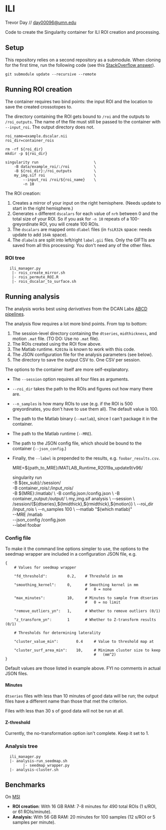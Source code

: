 # ILI

Trevor Day // day00096@umn.edu

Code to create the Singularity container for ILI ROI creation and processing.

## Setup

This repository relies on a second repository as a submodule. When cloning for
the first time, run the following code (see this [StackOverflow answer][1]).

    git submodule update --recursive --remote

## Running ROI creation

The container requires two bind points: the input ROI and the location to save
the created crossotopes to.

The directory containing the ROI gets bound to `/roi` and the outputs to
`/roi_outputs`. The name of the file must still be passed to the container
with `--input_roi`. The output directory does not.

    roi_name=example.dscalar.nii
    roi_dir=container_rois

    rm -rf ${roi_dir}
    mkdir -p ${roi_dir}

    singularity run                         \
        -B data/example_roi/:/roi           \
        -B ${roi_dir}:/roi_outputs          \
        my_img.sif roi                      \
            --input_roi /roi/${roi_name}    \
            -n 10

The ROI creation:

 1. Creates a mirror of your input on the right hemisphere. (Needs update to
        start in the right hemisphere.)
 1. Generates `n` different `dscalars` for each value of `nrh` between 0 and
        the total size of your ROI. So if you ask for `-n 10` repeats of a
        100-greyordinate ROI,  you will create 100 ROIs.
 2. The `dscalars` are mapped onto `dlabel` files (in `fsLR32k` space: needs
        update to add `164k` space).
 3. The `dlabel`s are split into left/right `label.gii` files. Only the GIFTIs
        are saved from all this processing: You don't need any of the other
        files.

### ROI tree

      ili_manager.py
       |- rois_create_mirror.sh
       |- rois_permute_ROI.R
       |- rois_dscalar_to_surface.sh

## Running analysis

The analysis works best using _derivatives_ from the DCAN Labs
[ABCD pipelines][2].

The analysis flow requires a lot more bind points. From top to bottom:

 1. The session-level directory containing the `dtseries`, `midthickness`, and
       motion `.mat` file. (TO DO: Use no `.mat` file).
 2. The ROIs created using the ROI flow above.
 3. The Matlab runtime. `R2019a` is known to work with this code.
 4. The JSON configuration file for the analysis parameters (see below).
 5. The directory to save the output CSV to. One CSV per session.

The options to the container itself are more self-explanatory.

 - The `--session` option requires all four files as arguments.
 - `--roi_dir` takes the path to the ROIs and figures out how many there are.
 - `--n_samples` is how many ROIs to use (e.g. if the ROI is 500 greyordinates,
       you don't have to use them all). The default value is 100.
 - The path to the Matlab binary (`--matlab`), since I can't package it in the
       container.
 - The path to the Matlab runtime (`--MRE`).
 - The path to the JSON config file, which should be bound to the container
       (`--json_config`.)
 - Finally, the `--label` is prepended to the results, e.g.
       `foobar_results.csv`.

      MRE=${path_to_MRE}/MATLAB_Runtime_R2019a_update9/v96/

      singularity run \
            -B ${ex_sub}/:/session/            \
            -B container_rois/:/input_rois/    \
            -B ${MRE}:/matlab/                 \
            -B config.json:/config.json        \
            -B container_output:/output/       \
            my_img.sif analysis                \
                  --session                    \
                        /session/{${dtseries},${lmidthick},${rmidthick},${motion}} \
                  --roi_dir       /input_rois        \
                  --n_samples     100                \
                  --matlab        "$(which matlab)"  \
                  --MRE           /matlab            \
                  --json_config   /config.json       \
                  --label         foobar

### Config file

To make it the command line options simpler to use, the options to the
seedmap wrapper are included in a configuration JSON file, e.g.

    {
        # Values for seedmap wrapper

        "fd_threshold":         0.2,    # Threshold in mm

        "smoothing_kernel":     0,      # Smoothing kernel in mm
                                        #   0 = none

        "max_minutes":          10,     # Minutes to sample from dtseries
                                        #   0 = no limit

        "remove_outliers_yn":   1,      # Whether to remove outliers (0/1)

        "z_transform_yn":       1       # Whether to Z-transform results (0/1)

        # Thresholds for determining laterality

        "cluster_value_min":        0.4     # Value to threshold map at

        "cluster_surf_area_min":    10,     # Minimum cluster size to keep
                                            #   (mm^2)
    }

Default values are those listed in example above. FYI no comments in actual
JSON files.

#### Minutes

`dtseries` files with less than 10 minutes of good data will be run; the output
files have a different name than those that met the criterion.

Files with less than 30 s of good data will not be run at all.

#### Z-threshold

Currently, the no-transformation option isn't complete. Keep it set to 1.

### Analysis tree

      ili_manager.py
      |- analysis-run_seedmap.sh
            |- seedmap_wrapper.py
      |- analysis-cluster.sh

## Benchmarks

On [MSI](https://www.msi.umn.edu/)

 - **ROI creation**:
       With 16 GB RAM: 7-8 minutes for 490 total ROIs (1 s/ROI,
       or 61 ROIs/minute).
 - **Analysis:**
       With 56 GB RAM: 20 minutes for 100 samples (12 s/ROI or 5 samples per
       minute).

[1]: https://stackoverflow.com/questions/1030169/pull-latest-changes-for-all-git-submodules

[2]: https://github.com/DCAN-Labs/abcd-hcp-pipeline